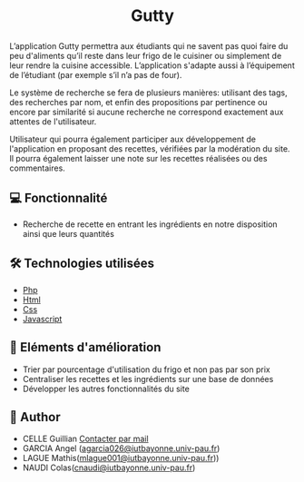 
# <p align="center">Gutty</p>
       
  
L’application Gutty permettra aux étudiants qui ne savent pas quoi faire du peu d'aliments qu’il reste dans leur frigo de le cuisiner ou simplement de leur rendre la cuisine accessible. L’application s'adapte aussi à l’équipement de l’étudiant (par exemple s’il n’a pas de four).

Le système de recherche se fera de plusieurs manières: utilisant des tags, des recherches par nom, et enfin des propositions par pertinence ou encore par similarité si aucune recherche ne correspond exactement aux attentes de l'utilisateur.

Utilisateur qui pourra également participer aux développement de l'application en proposant des recettes, vérifiées par la modération du site. Il pourra également laisser une note sur les recettes réalisées ou des commentaires.


## 💻 Fonctionnalité
- Recherche de recette en entrant les ingrédients en notre disposition ainsi que leurs quantités


## 🛠️ Technologies utilisées
- [Php](https://www.php.net/)
- [Html](https://html.com/)
- [Css](https://www.w3.org/Style/CSS/Overview.en.html)
- [Javascript](https://www.javascript.com/)

## 🧐 Eléments d'amélioration
- Trier par pourcentage d'utilisation du frigo et non pas par son prix
- Centraliser les recettes et les ingrédients sur une base de données
-  Développer les autres fonctionnalités du site

## 🙇 Author
- CELLE Guillian [Contacter par mail](gcelle@iutbayonne.univ-pau.fr)
- GARCIA Angel (agarcia026@iutbayonne.univ-pau.fr)
- LAGUE Mathis(mlague001@iutbayonne.univ-pau.fr))
- NAUDI Colas(cnaudi@iutbayonne.univ-pau.fr)
        
        
        
        
        
        

        
    
        